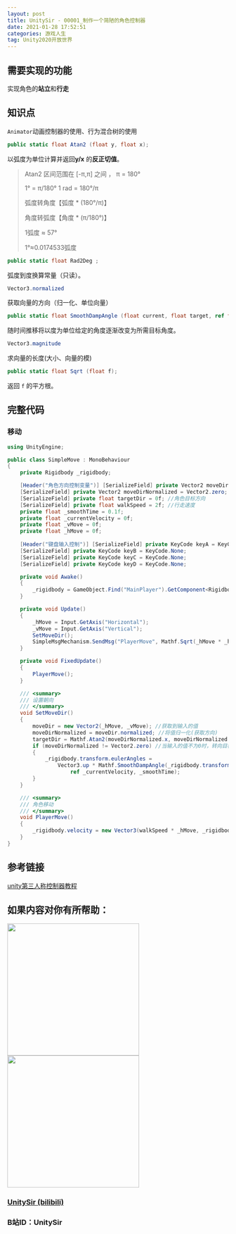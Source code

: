 ```yaml
---
layout: post
title: UnitySir - 00001_制作一个简陋的角色控制器
date: 2021-01-28 17:52:51
categories: 游戏人生
tag: Unity2020开放世界
---
```






## 需要实现的功能

实现角色的**站立**和**行走**



## 知识点

`Animator`动画控制器的使用、行为混合树的使用



```c#
public static float Atan2 (float y, float x);
```

以弧度为单位计算并返回**y/x** 的**反正切值**。

>Atan2 区间范围在 [-π,π] 之间 ， π = 180°
>
>1° = π/180°    1 rad = 180°/π
>
>弧度转角度【弧度 * (180°/π)】
>
>角度转弧度【角度 * (π/180°)】
>
>1弧度 ≈ 57°
>
>1°≈0.0174533弧度



```c#
public static float Rad2Deg ;
```

弧度到度换算常量（只读）。



```C#
Vector3.normalized
```

获取向量的方向（归一化、单位向量）



```c#
public static float SmoothDampAngle (float current, float target, ref float currentVelocity, float smoothTime)
```

随时间推移将以度为单位给定的角度逐渐改变为所需目标角度。



```C#
Vector3.magnitude
```

求向量的长度(大小、向量的模)



```C#
public static float Sqrt (float f);
```

返回 `f` 的平方根。

## 完整代码

### 移动

```C#
using UnityEngine;

public class SimpleMove : MonoBehaviour
{
    private Rigidbody _rigidbody;

    [Header("角色方向控制变量")] [SerializeField] private Vector2 moveDir = Vector2.zero;
    [SerializeField] private Vector2 moveDirNormalized = Vector2.zero;
    [SerializeField] private float targetDir = 0f; //角色目标方向
    [SerializeField] private float walkSpeed = 2f; //行走速度
    private float _smoothTime = 0.1f;
    private float _currentVelocity = 0f;
    private float _vMove = 0f;
    private float _hMove = 0f;
    
    [Header("键盘输入控制")] [SerializeField] private KeyCode keyA = KeyCode.LeftShift;
    [SerializeField] private KeyCode keyB = KeyCode.None;
    [SerializeField] private KeyCode keyC = KeyCode.None;
    [SerializeField] private KeyCode keyD = KeyCode.None;

    private void Awake()
    {
        _rigidbody = GameObject.Find("MainPlayer").GetComponent<Rigidbody>();
    }

    private void Update()
    {
        _hMove = Input.GetAxis("Horizontal");
        _vMove = Input.GetAxis("Vertical");
        SetMoveDir();
        SimpleMsgMechanism.SendMsg("PlayerMove", Mathf.Sqrt(_hMove * _hMove + _vMove * _vMove));
    }

    private void FixedUpdate()
    {
        PlayerMove();
    }

    /// <summary>
    /// 设置朝向
    /// </summary>
    void SetMoveDir()
    {
        moveDir = new Vector2(_hMove, _vMove); //获取到输入的值
        moveDirNormalized = moveDir.normalized; //将值归一化(获取方向)
        targetDir = Mathf.Atan2(moveDirNormalized.x, moveDirNormalized.y) * Mathf.Rad2Deg; //计算朝向目标的角度
        if (moveDirNormalized != Vector2.zero) //当输入的值不为0时，转向目标角度
        {
            _rigidbody.transform.eulerAngles =
                Vector3.up * Mathf.SmoothDampAngle(_rigidbody.transform.eulerAngles.y, targetDir,
                    ref _currentVelocity, _smoothTime);
        }
    }

    /// <summary>
    /// 角色移动
    /// </summary>
    void PlayerMove()
    {
        _rigidbody.velocity = new Vector3(walkSpeed * _hMove, _rigidbody.velocity.y, walkSpeed * _vMove);
    }
}
```



## 参考链接

[unity第三人称控制器教程](https://www.bilibili.com/video/BV1kb41137k8?from=search&seid=1675231815127441346)



## 如果内容对你有所帮助：
<div><img src="https://pic4.zhimg.com/v2-87fbc8ee6ab3fd92f423d414d039b627_b.jpeg" width="300px"/>
<img src="https://pic2.zhimg.com/v2-b8ab4acf7899b2ced11287cdbd8279b5_b.jpeg" width="300px"/></div>

### [UnitySir (bilibili)](https://space.bilibili.com/308511666)
### B站ID：UnitySir